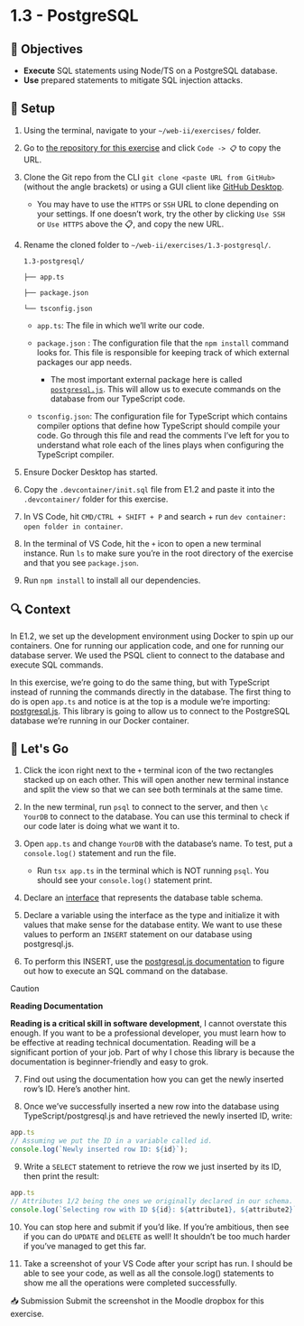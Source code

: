 # 1.3 - PostgreSQL

## 🎯 Objectives

- **Execute** SQL statements using Node/TS on a PostgreSQL database.
- **Use** prepared statements to mitigate SQL injection attacks.

## 🔨 Setup

1. Using the terminal, navigate to your `~/web-ii/exercises/` folder.

2. Go to [the repository for this exercise](https://github.com/JAC-CS-Web-Programming-II-W24/E1.3-PostgreSQL-Template) and click `Code -> 📋` to copy the URL.

3. Clone the Git repo from the CLI `git clone <paste URL from GitHub>` (without the angle brackets) or using a GUI client like [GitHub Desktop](https://desktop.github.com/).

   - You may have to use the `HTTPS` or `SSH` URL to clone depending on your settings. If one doesn’t work, try the other by clicking `Use SSH` or `Use HTTPS` above the 📋, and copy the new URL.

4. Rename the cloned folder to `~/web-ii/exercises/1.3-postgresql/`.

   ```
   1.3-postgresql/
   
   ├── app.ts
   
   ├── package.json
   
   └── tsconfig.json
   ```

   - `app.ts`: The file in which we’ll write our code.

   - `package.json` : The configuration file that the `npm install` command looks for. This file is responsible for keeping track of which external packages our app needs.

     - The most important external package here is called [`postgresql.js`](https://github.com/porsager/postgres). This will allow us to execute commands on the database from our TypeScript code.

   - `tsconfig.json`: The configuration file for TypeScript which contains compiler options that define how TypeScript should compile your code. Go through this file and read the comments I’ve left for you to understand what role each of the lines plays when configuring the TypeScript compiler.

5. Ensure Docker Desktop has started.

6. Copy the `.devcontainer/init.sql` file from E1.2 and paste it into the `.devcontainer/` folder for this exercise.

7. In VS Code, hit `CMD/CTRL + SHIFT + P` and search + run `dev container: open folder in container`.

8. In the terminal of VS Code, hit the `+` icon to open a new terminal instance. Run `ls` to make sure you’re in the root directory of the exercise and that you see `package.json`.

9. Run `npm install` to install all our dependencies.

## 🔍 Context

In E1.2, we set up the development environment using Docker to spin up our containers. One for running our application code, and one for running our database server. We used the PSQL client to connect to the database and execute SQL commands.

In this exercise, we’re going to do the same thing, but with TypeScript instead of running the commands directly in the database. The first thing to do is open `app.ts` and notice is at the top is a module we’re importing: [postgresql.js](https://github.com/porsager/postgres). This library is going to allow us to connect to the PostgreSQL database we’re running in our Docker container.

## 🚦 Let's Go
1. Click the icon right next to the `+` terminal icon of the two rectangles stacked up on each other. This will open another new terminal instance and split the view so that we can see both terminals at the same time.

2. In the new terminal, run `psql` to connect to the server, and then `\c YourDB` to connect to the database. You can use this terminal to check if our code later is doing what we want it to.

3. Open `app.ts` and change `YourDB` with the database’s name. To test, put a `console.log()` statement and run the file.
	- Run `tsx app.ts` in the terminal which is NOT running `psql`. You should see your `console.log()` statement print.
4. Declare an [interface](https://www.learn-ts.org/en/Interfaces) that represents the database table schema.

5. Declare a variable using the interface as the type and initialize it with values that make sense for the database entity. We want to use these values to perform an `INSERT` statement on our database using postgresql.js.

6. To perform this INSERT, use the [postgresql.js documentation](https://github.com/porsager/postgres?tab=readme-ov-file#usage) to figure out how to execute an SQL command on the database.
>[!CAUTION]
>**Reading Documentation**
>
>**Reading is a critical skill in software development**, I cannot overstate this enough. If you want to be a professional developer, you must learn how to be effective at reading technical documentation. Reading will be a significant portion of your job. Part of why I chose this library is because the documentation is beginner-friendly and easy to grok.

7. Find out using the documentation how you can get the newly inserted row’s ID. Here’s another hint.

8. Once we’ve successfully inserted a new row into the database using TypeScript/postgresql.js and have retrieved the newly inserted ID, write:

```ts
app.ts
// Assuming we put the ID in a variable called id.
console.log(`Newly inserted row ID: ${id}`);
```

9. Write a `SELECT` statement to retrieve the row we just inserted by its ID, then print the result:

```ts
app.ts
// Attributes 1/2 being the ones we originally declared in our schema.
console.log(`Selecting row with ID ${id}: ${attribute1}, ${attribute2}`);
```

10. You can stop here and submit if you’d like. If you’re ambitious, then see if you can do `UPDATE` and `DELETE` as well! It shouldn’t be too much harder if you’ve managed to get this far.

11. Take a screenshot of your VS Code after your script has run. I should be able to see your code, as well as all the console.log() statements to show me all the operations were completed successfully.

📥 Submission
Submit the screenshot in the Moodle dropbox for this exercise.